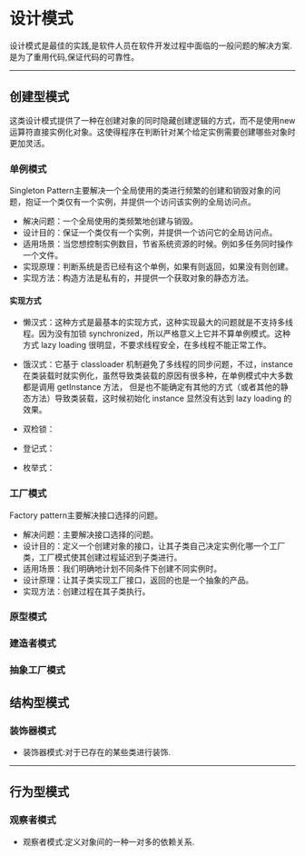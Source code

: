 # 设计模式

设计模式是最佳的实践,是软件人员在软件开发过程中面临的一般问题的解决方案.是为了重用代码,保证代码的可靠性。

---

## 创建型模式

这类设计模式提供了一种在创建对象的同时隐藏创建逻辑的方式，而不是使用new运算符直接实例化对象。这使得程序在判断针对某个给定实例需要创建哪些对象时更加灵活。

### 单例模式

Singleton Pattern主要解决一个全局使用的类进行频繁的创建和销毁对象的问题，抱证一个类仅有一个实例，并提供一个访问该实例的全局访问点。


* 解决问题：一个全局使用的类频繁地创建与销毁。
* 设计目的：保证一个类仅有一个实例，并提供一个访问它的全局访问点。
* 适用场景：当您想控制实例数目，节省系统资源的时候。例如多任务同时操作一个文件。
* 实现原理：判断系统是否已经有这个单例，如果有则返回，如果没有则创建。
* 实现方法：构造方法是私有的，并提供一个获取对象的静态方法。

#### 实现方式

* 懒汉式：这种方式是最基本的实现方式，这种实现最大的问题就是不支持多线程。因为没有加锁 synchronized，所以严格意义上它并不算单例模式。这种方式 lazy loading 很明显，不要求线程安全，在多线程不能正常工作。

* 饿汉式：它基于 classloader 机制避免了多线程的同步问题，不过，instance 在类装载时就实例化，虽然导致类装载的原因有很多种，在单例模式中大多数都是调用 getInstance 方法， 但是也不能确定有其他的方式（或者其他的静态方法）导致类装载，这时候初始化 instance 显然没有达到 lazy loading 的效果。

* 双检锁：

* 登记式：

* 枚举式：



### 工厂模式

Factory pattern主要解决接口选择的问题。

* 解决问题：主要解决接口选择的问题。
* 设计目的：定义一个创建对象的接口，让其子类自己决定实例化哪一个工厂类，工厂模式使其创建过程延迟到子类进行。
* 适用场景：我们明确地计划不同条件下创建不同实例时。
* 设计原理：让其子类实现工厂接口，返回的也是一个抽象的产品。
* 实现方法：创建过程在其子类执行。

### 原型模式

### 建造者模式

### 抽象工厂模式

## 结构型模式

### 装饰器模式

* 装饰器模式:对于已存在的某些类进行装饰.

---

## 行为型模式

### 观察者模式

* 观察者模式:定义对象间的一种一对多的依赖关系.


